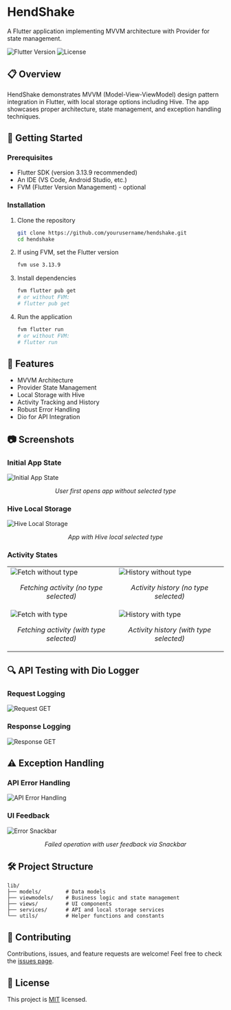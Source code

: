 # HendShake

A Flutter application implementing MVVM architecture with Provider for state management.

![Flutter Version](https://img.shields.io/badge/Flutter-3.13.9-blue.svg)
![License](https://img.shields.io/badge/License-MIT-green.svg)

## 📋 Overview

HendShake demonstrates MVVM (Model-View-ViewModel) design pattern integration in Flutter, with local storage options including Hive. The app showcases proper architecture, state management, and exception handling techniques.

## 🚀 Getting Started

### Prerequisites
- Flutter SDK (version 3.13.9 recommended)
- An IDE (VS Code, Android Studio, etc.)
- FVM (Flutter Version Management) - optional

### Installation

1. Clone the repository
   ```bash
   git clone https://github.com/yourusername/hendshake.git
   cd hendshake
   ```

2. If using FVM, set the Flutter version
   ```bash
   fvm use 3.13.9
   ```

3. Install dependencies
   ```bash
   fvm flutter pub get
   # or without FVM:
   # flutter pub get
   ```

4. Run the application
   ```bash
   fvm flutter run
   # or without FVM:
   # flutter run
   ```

## 📱 Features

- MVVM Architecture
- Provider State Management
- Local Storage with Hive
- Activity Tracking and History
- Robust Error Handling
- Dio for API Integration

## 📷 Screenshots

### Initial App State
![Initial App State](https://github.com/user-attachments/assets/742e3359-46a3-474d-a75f-88f8a276cf3d)
<p align="center"><i>User first opens app without selected type</i></p>

### Hive Local Storage
![Hive Local Storage](https://github.com/user-attachments/assets/d8839c5e-a22e-40df-b6d0-04f9ba6f2fb4)  
<p align="center"><i>App with Hive local selected type</i></p>

### Activity States
<table>
  <tr>
    <td width="50%">
      <img src="https://github.com/user-attachments/assets/f67e4728-c0ae-42f2-a35b-120b375a36c0" alt="Fetch without type">
      <p align="center"><i>Fetching activity (no type selected)</i></p>
    </td>
    <td width="50%">
      <img src="https://github.com/user-attachments/assets/98b9f406-ba12-421a-86f8-834fdfaa9572" alt="History without type">
      <p align="center"><i>Activity history (no type selected)</i></p>
    </td>
  </tr>
  <tr>
    <td width="50%">
      <img src="https://github.com/user-attachments/assets/c344558a-abde-45a8-ae3a-f9e56b47414b" alt="Fetch with type">
      <p align="center"><i>Fetching activity (with type selected)</i></p>
    </td>
    <td width="50%">
      <img src="https://github.com/user-attachments/assets/4816b321-cb4e-46f3-b179-a0483782dfbc" alt="History with type">
      <p align="center"><i>Activity history (with type selected)</i></p>
    </td>
  </tr>
</table>

## 🔍 API Testing with Dio Logger

### Request Logging
![Request GET](https://github.com/user-attachments/assets/bccf73ee-6680-49bc-83c8-e95ad3a55168)

### Response Logging
![Response GET](https://github.com/user-attachments/assets/8e0e3c32-bde6-4b4c-82b7-7e7a46aa5a25)

## ⚠️ Exception Handling

### API Error Handling
![API Error Handling](https://github.com/user-attachments/assets/a2a58ed3-7632-40f4-88dc-4236093ae33f)

### UI Feedback
![Error Snackbar](https://github.com/user-attachments/assets/caf58f13-76ee-42eb-ab73-3332490efef6)
<p align="center"><i>Failed operation with user feedback via Snackbar</i></p>

## 🛠️ Project Structure

```
lib/
├── models/        # Data models
├── viewmodels/    # Business logic and state management
├── views/         # UI components
├── services/      # API and local storage services
└── utils/         # Helper functions and constants
```

## 🤝 Contributing

Contributions, issues, and feature requests are welcome! Feel free to check the [issues page](https://github.com/yourusername/hendshake/issues).

## 📝 License

This project is [MIT](LICENSE) licensed.
